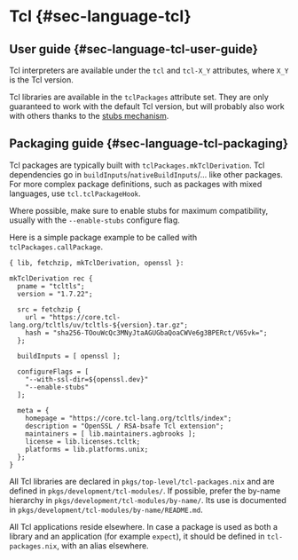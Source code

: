 # Tcl {#sec-language-tcl}

## User guide {#sec-language-tcl-user-guide}

Tcl interpreters are available under the `tcl` and `tcl-X_Y` attributes, where `X_Y` is the Tcl version.

Tcl libraries are available in the `tclPackages` attribute set.
They are only guaranteed to work with the default Tcl version, but will probably also work with others thanks to the [stubs mechanism](https://wiki.tcl-lang.org/page/Stubs).

## Packaging guide {#sec-language-tcl-packaging}

Tcl packages are typically built with `tclPackages.mkTclDerivation`.
Tcl dependencies go in `buildInputs`/`nativeBuildInputs`/... like other packages.
For more complex package definitions, such as packages with mixed languages, use `tcl.tclPackageHook`.

Where possible, make sure to enable stubs for maximum compatibility, usually with the `--enable-stubs` configure flag.

Here is a simple package example to be called with `tclPackages.callPackage`.

```
{ lib, fetchzip, mkTclDerivation, openssl }:

mkTclDerivation rec {
  pname = "tcltls";
  version = "1.7.22";

  src = fetchzip {
    url = "https://core.tcl-lang.org/tcltls/uv/tcltls-${version}.tar.gz";
    hash = "sha256-TOouWcQc3MNyJtaAGUGbaQoaCWVe6g3BPERct/V65vk=";
  };

  buildInputs = [ openssl ];

  configureFlags = [
    "--with-ssl-dir=${openssl.dev}"
    "--enable-stubs"
  ];

  meta = {
    homepage = "https://core.tcl-lang.org/tcltls/index";
    description = "OpenSSL / RSA-bsafe Tcl extension";
    maintainers = [ lib.maintainers.agbrooks ];
    license = lib.licenses.tcltk;
    platforms = lib.platforms.unix;
  };
}
```

All Tcl libraries are declared in `pkgs/top-level/tcl-packages.nix` and are defined in `pkgs/development/tcl-modules/`.
If possible, prefer the by-name hierarchy in `pkgs/development/tcl-modules/by-name/`.
Its use is documented in `pkgs/development/tcl-modules/by-name/README.md`.

All Tcl applications reside elsewhere.
In case a package is used as both a library and an application (for example `expect`), it should be defined in `tcl-packages.nix`, with an alias elsewhere.
